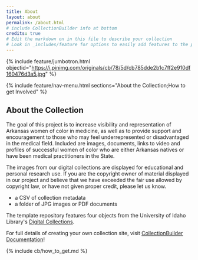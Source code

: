 ```yaml
---
title: About
layout: about
permalink: /about.html
# include CollectionBuilder info at bottom
credits: true
# Edit the markdown on in this file to describe your collection
# Look in _includes/feature for options to easily add features to the page
---
```


{% include feature/jumbotron.html objectid="https://i.pinimg.com/originals/cb/78/5d/cb785dde2b1c7ff2e910df160476d3a5.jpg" %}

{% include feature/nav-menu.html sections="About the Collection;How to get Involved" %}

## About the Collection

The goal of this project is to increase visibility and representation of Arkansas women of color in medicine, as well as to provide support and encouragement to those who may feel underrepresented or disadvantaged in the medical field.  Included are images, documents, links to video and profiles of successful women of color who are either Arkansas natives or have been medical practitioners in the State.

The images from our digital collections are displayed for educational and personal research use. If you are the copyright owner of material displayed in our project and believe that we have exceeded the fair use allowed by copyright law, or have not given proper credit, please let us know.

- a CSV of collection metadata
- a folder of JPG images or PDF documents

The template repository features four objects from the University of Idaho Library's [Digital Collections](https://www.lib.uidaho.edu/digital). 

For full details of creating your own collection site, visit [CollectionBuilder Documentation](https://collectionbuilder.github.io/cb-docs/)!

<!-- IMPORTANT!!! DELETE this comment and the include below when you are finished editing this page for your collection. The include below introduces about page features. They will show up on your collection's about page until you delete it.  -->
{% include cb/how_to_get.md %} 
